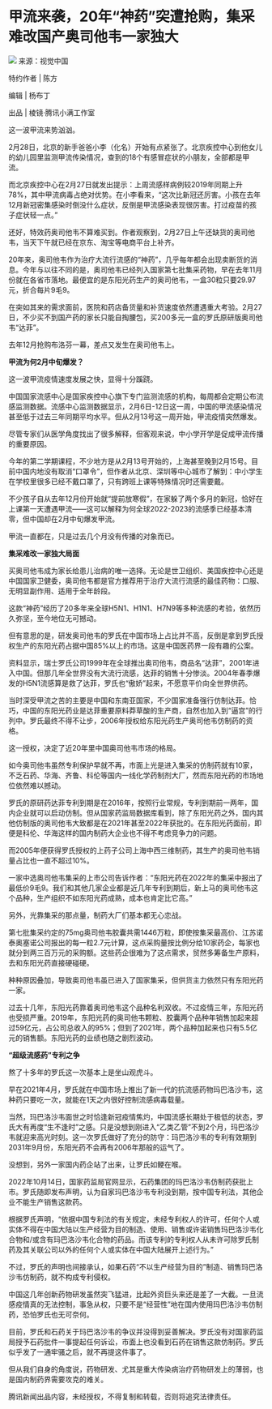 # 甲流来袭，20年“神药”突遭抢购，集采难改国产奥司他韦一家独大

![](https://inews.gtimg.com/news_bt/OCCyKzyU3HvWPNWeGND_nKV9qXW8ST0f37HEjaMSgsHiwAA/1000)
来源：视觉中国

特约作者 | 陈方

编辑 | 杨布丁

出品 | 棱镜·腾讯小满工作室

这一波甲流来势汹汹。

2月28日，北京的新手爸爸小李（化名）开始有点紧张了。北京疾控中心到他女儿的幼儿园里监测甲流传染情况，查到的18个有感冒症状的小朋友，全部都是甲流。

而北京疾控中心在2月27日就发出提示：上周流感样病例较2019年同期上升78%，其中甲流病毒占绝对优势。在小李看来，“这次比新冠还厉害。小孩在去年12月新冠密集感染时倒没什么症状，反倒是甲流感染表现很厉害。打过疫苗的孩子症状轻一点。”

还好，特效药奥司他韦不算难买到。作者观察到，2月27日上午还缺货的奥司他韦，当天下午就已经在京东、淘宝等电商平台上补齐。

20年来，奥司他韦作为治疗大流行流感的“神药”，几乎每年都会出现卖断货的消息。今年与以往不同的是，奥司他韦已经列入国家第七批集采药物，早在去年11月份就在各省市落地。最便宜的是东阳光药生产的奥司他韦，一盒30粒只要29.97元，折合每片9毛9。

在突如其来的需求面前，医院和药店备货量和补货速度依然遭遇重大考验。2月27日，不少买不到国产药的家长只能自掏腰包，买200多元一盒的罗氏原研版奥司他韦“达菲”。

去年12月抢购布洛芬一幕，差点又发生在奥司他韦上。

**甲流为何2月中旬爆发？**

这一波甲流疫情速度发展之快，显得十分蹊跷。

中国国家流感中心是国家疾控中心旗下专门监测流感的机构，每周都会定期公布流感监测数据。流感中心监测数据显示，2月6日-12日这一周，中国的甲流感染情况甚至低于过去三年同期平均水平。但从2月13号这一周开始，甲流疫情突然爆发。

尽管专家们从医学角度找出了很多解释，但客观来说，中小学开学是促成甲流传播的重要原因。

今年的第二学期课程，不少地方是从2月13号开始的，上海甚至晚到2月15号。目前中国内地没有取消“口罩令”，但作者从北京、深圳等中心城市了解到：中小学生在学校里很多已经不戴口罩了，只有跨班上课等特殊情况时还需要戴。

不少孩子自从去年12月份开始就“提前放寒假”，在家躲了两个多月的新冠，恰好在上课第一天遭遇甲流——这可以解释为何全球2022-2023的流感季已经基本清零，但中国却在2月中旬爆发甲流。

甲流一直都在，只是过去几个月没有传播的对象而已。

**集采难改一家独大局面**

买奥司他韦成为家长给患儿治病的唯一选择。无论是世卫组织、美国疾控中心还是中国国家卫健委，奥司他韦都是官方推荐用于治疗大流行流感的最佳药物：口服、无明显副作用、适用于全年龄段。

这款“神药”经历了20多年来全球H5N1、H1N1、H7N9等多种流感的考验，依然历久弥坚，至今地位无可撼动。

但有意思的是，研发奥司他韦的罗氏在中国市场上占比并不高，反倒是拿到罗氏授权生产的东阳光药占据中国85%以上的市场。这是中国医药界一段有趣的公案。

资料显示，瑞士罗氏公司1999年在全球推出奥司他韦，商品名“达菲”，2001年进入中国。但那几年全世界没有大流行流感，达菲的销售十分惨淡。2004年春季爆发的H5N1流感算是救了达菲，罗氏也“傲娇”起来，不愿意平价向全世界供药。

当时深受甲流之苦的主要是中国和东南亚国家，不少国家准备强行仿制达菲。恰巧，中国的东阳光药业是达菲重要原料莽草酸的生产商，自然也加入到“逼宫”的行列中。罗氏最终不得不让步，2006年授权给东阳光药生产奥司他韦仿制药的资格。

这一授权，决定了近20年里中国奥司他韦市场的格局。

如今奥司他韦虽然专利保护早就不再，市面上光是进入集采的仿制药就有10家，不乏石药、华海、齐鲁、科伦等国内一线化学药制剂大厂，然而东阳光药的市场地位依然难以撼动。

罗氏的原研药达菲专利到期是在2016年，按照行业常规，专利到期前一两年，国内企业就可以启动仿制。但从国家药监局数据库看到，除了东阳光药之外，国内其他仿制版的奥司他韦大致都是在2021年甚至2022年获批的。在东阳光药面前，即便是科伦、华海这样的国内制药大企业也不得不考虑竞争力的问题。

而2005年便获得罗氏授权的上药子公司上海中西三维制药，其生产的奥司他韦销量占比也一直不超过10%。

一家中选奥司他韦集采的上市公司告诉作者：“东阳光药在2022年的集采中报出了最低价9毛9。我们和其他几家企业都是近几年专利到期后，新上马的奥司他韦这个品种，生产组织不如东阳光药成熟，成本也肯定比它高。”

另外，光靠集采的那点量，制药大厂们基本都无心恋战。

第七批集采约定的75mg奥司他韦胶囊共需1446万粒，即使按集采最高价、江苏诺泰奥塞诺公司报出的每一粒2.7元计算，这点采购量按比例分给10家药企，每家也就分到两三百万元的采购额。这些药企很难为了这点需求，贸然多筹备生产原料，去和东阳光药直接硬碰硬。

种种原因叠加，导致奥司他韦虽已进入了国家集采，但供货主力依然只有东阳光药一家。

过去十几年，东阳光药靠着奥司他韦这个品种名利双收。不过疫情三年，东阳光药也受损严重。2019年，东阳光药的奥司他韦颗粒、胶囊两个品种年销售加起来超过59亿元，占公司总收入的95%；但到了2021年，两个品种加起来也只有5.5亿元的销售额。东阳光药的业绩也随之剧烈波动。

**“超级流感药”专利之争**

熬了十多年的罗氏这一次基本上是坐山观虎斗。

早在2021年4月，罗氏就在中国市场上推出了新一代的抗流感药物玛巴洛沙韦，这种药只要吃一次，就能在1天之内很好控制流感病毒载量。

当然，玛巴洛沙韦面世之时恰逢新冠疫情焦灼，中国流感长期处于极低的状态，罗氏大有再度“生不逢时”之感。只是没想到刚进入“乙类乙管”不到2个月，玛巴洛沙韦就迎来高光时刻。这一次罗氏做好了充分的防守：玛巴洛沙韦的专利有效期到2031年9月份，东阳光药不会再有2006年那般的运气了。

没想到，另外一家国内药企站了出来，让罗氏如鲠在喉。

2022年10月14日，国家药监局官网显示，石药集团的玛巴洛沙韦仿制药获批上市。罗氏随即发布声明，认为自家玛巴洛沙韦专利没到期，按中国专利法，其他企业不能生产销售这款药。

根据罗氏声明，“依据中国专利法的有关规定，未经专利权人的许可，任何个人或实体不得在中国大陆以生产经营为目的制造、使用、销售或许诺销售玛巴洛沙韦化合物和/或含有玛巴洛沙韦化合物的药品。而该专利的专利权人从未许可除罗氏制药及其关联公司以外的任何个人或实体在中国大陆展开上述行为。”

不过，罗氏的声明也间接承认，如果石药“不以生产经营为目的”制造、销售玛巴洛沙韦仿制药，就不构成专利侵权。

中国这几年创新药物研发虽然突飞猛进，比起外资巨头来还是差了一大截。一旦流感疫情真的无法控制，事急从权，只要不是“经营性”地在国内使用玛巴洛沙韦仿制药，恐怕罗氏也无可奈何。

目前，罗氏和石药关于玛巴洛沙韦的争议并没得到妥善解决。罗氏没有对国家药监局授予石药批件一事提起任何诉讼，市面上也没看到石药在销售这款仿制药。罗氏似乎发了一通牢骚之后，就不再提这件事了。

但从我们自身的角度说，药物研发、尤其是重大传染病治疗药物研发上的薄弱，也是国内制药界需要攻克的难关。

腾讯新闻出品内容，未经授权，不得复制和转载，否则将追究法律责任。

